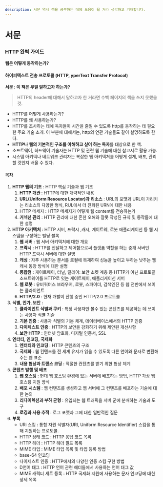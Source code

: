 ```yaml
---
description: 서문 역시 책을 공부하는 데에 도움이 될 거라 생각하고 기재합니다.
---
```


# 서문

### HTTP 완벽 가이드

**웹은 어떻게 동작하는가?**

#### 하이퍼텍스트 전송 프로토콜 \(HTTP, yperText Transfer Protocol\)

**서문 : 이 책은 무얼 말하고자 하는가?**

> HTTP의 header에 대해서 말하고자 한 거라면 수백 페이지의 책을 쓰지 못했을 것.

* HTTP를 어떻게 사용하는가?
* HTTP를 왜 사용하는가?
* HTTP를 조사하는 데에 독자들이 시간을 줄일 수 있도록 http를 동작하는 데 필요한 주요 기술 소개. 이 부분에 대해서는, http의 연관 기술들도 같이 설명하도록 한다.
* **HTTP나 웹의 기본적인 구조를 이해하고 싶어 하는 독자**를 대상으로 한 책.
* 소프트웨어, 하드웨어 기술자는 HTTP 및 관련 웹 기술에 대한 참고서로 활용 가능.
* 시스템 아키텍나 네트워크 관리자는 복잡한 웹 아키텍처를 어떻게 설계, 배포, 관리할 것인지 배울 수 있다.

#### 목차

1. **HTTP 웹의 기초** : HTTP 핵심 기술과 웹 기초
   1. **HTTP 개관** : HTTP에 대한 개략적인 내용
   2. **URL\(Uniform Resource Locator\)과 리소스** : URL의 포맷과 URL이 가리키는 리소스의 다양한 형식, RUL에서 더 진화된 URN에 대한 내용
   3. HTTP 메세지 : HTTP 메세지가 어떻게 웹 content를 전송하는가
   4. **커넥션 관리** : HTTP 관리에 대한 흔한 오해와 잘못 작성된 규칙 및 동작들에 대한 설명
2. **HTTP 아키텍처** : HTTP 서버, 프락시 ,캐시, 게이트웨, 로봇 애플리케이션 등 웹 시스템을 구성하는 빌딩 블록
   1. **웹 서버** : 웹 서버 아키텍처에 대한 개요
   2. **프락시** : HTTP를 전달하고 제어함으로써 플랫폼 역할을 하는 중개 서버인 HTTP 프락시 서버에 대한 설명
   3. **캐싱** : 자주 사용하는 문서를 로컬에 복제하여 성능을 높이고 부하는 낮추는 웹 캐시 동장 방식에 대한 설명
   4. **통합점** : 게이트웨이, 터널, 릴레이: 보안 소켓 계층 등 HTTP가 아닌 프로토콜 소프트웨어를 HTTP로 잇는 게이트웨이, 애플리케이션 서버
   5. **웹 로봇** : 유비쿼터스 브라우저, 로봇, 스파이더, 검색엔진 등 웹 전반에서 쓰이는 클라이언트
   6. **HTTP/2.0** : 현재 개발이 진행 중인 HTTP/2.0 프로토콜
3. **식별, 인가, 보안** :
   1. **클라이언트 식별과 쿠키** : 특정 사용자만 볼수 있는 콘텐츠를 제공하는 데 쓰이는 사용자 식별 기술
   2. **기본 인증** : 사용자 식별의 기본 체계, 데이터베이스에서의 HTTP 인증
   3. **다이제스트 인증** : HTTP의 보안을 강화하기 위해 제안된 개선사항
   4. **보안 HTTP** : 인터넷 암호화, 디지털 인증서, SSL
4. **엔터티, 인코딩, 국제화**
   1. **엔터티와 인코딩** : HTTP 콘텐츠의 구조
   2. **국제화** : 웹 컨텐츠를 전 세계 유저가 읽을 수 있도록 다른 언어와 문자로 변환해주는 웹 표준
   3. **내용 협상과 트랜스 코딩** : 적절한 컨텐츠를 받기 위한 협상 체계
5. **콘텐츠 발행 및 배포**
   1. **웹 호스팅** : 현대 웹 호스팅 환경에 있는 서버에 배포하는 방법, HTTP 가상 웹 호스팅 지원 방식
   2. **배포 시스템** : 웹 컨텐츠를 생성하고 웹 서버에 그 컨텐츠를 배포하는 기술에 대한 논의
   3. **리다이렉션과 부하 균형** : 유입되는 웹 트래픽을 서버 군에 분배하는 기술과 도구
   4. **로깅과 사용 추적** : 로그 포맷과 그에 대한 일반적인 질문
6. **부록**
   * URi 스킴 : 통합 자원 식별자\(URI, Uniform Resource Identifier\) 스킴을 통해 지원하는 프로토콜.
   * HTTP 상태 코드 : HTTP 응답 코드 목록
   * HTTP 헤더 : HTTP 헤더 필드 목록
   * MIME 타입 : MIME 타입 목록 및 타입 등록 방법
   * base-64 인코딩
   * 다이제스트 인증 : HTTP에서의 다양한 인증 스킴 구현 방법
   * D언어 태그 : HTTP 언어 관련 헤더들에서 사용하는 언어 태그 값
   * MIME 캐릭터 세트 등록 : HTTP 국제화 지원에 사용하는 문자 인코딩에 대한 상세 목록

